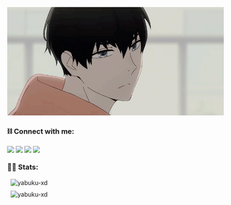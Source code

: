 <div id="header" align="center">
  <img src="https://github.com/Yabuku-xD/Yabuku/blob/main/me.gif" style="max-width: 100%; max-height: 100%; display: inline-block; object-fit: contain;">
</div>
<h3 align="left">⛓️ Connect with me:</h3>
<p align="left">
<a href="mailto:shyamalankannan@gmail.com" target="blank"><img align="center" src="https://img.shields.io/badge/Gmail-EA4335.svg?style=for-the-badge&logo=Gmail&logoColor=white"/></a>
<a href="https://instagram.com/yabuku.vis" target="blank"><img align="center" src="https://img.shields.io/badge/Instagram-E4405F.svg?style=for-the-badge&logo=Instagram&logoColor=white"/></a>
<a href="https://linkedin.com/in/shyamalan-kannan" target="blank"><img align="center" src="https://img.shields.io/badge/LinkedIn-0A66C2.svg?style=for-the-badge&logo=LinkedIn&logoColor=white"/></a>
<a href="https://twitter.com/shyamalankannan" target="blank"><img align="center" src="https://img.shields.io/badge/Twitter-1DA1F2.svg?style=for-the-badge&logo=Twitter&logoColor=white"/></a>
</p>
<h3 align="left">🧑‍💻 Stats:</h3>
<div stylw="display: flex;">
<p style="margin: 0.5rem"><img align="center" src="https://github-readme-stats.vercel.app/api/top-langs?username=yabuku-xd&show_icons=true&locale=en" alt="yabuku-xd" /></p>
<p style="margin: 0.5rem"><img align="center" src="https://github-readme-stats.vercel.app/api?username=yabuku-xd&show_icons=true&locale=en" alt="yabuku-xd" /></p>
</div>
